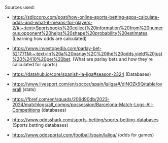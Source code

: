 

Sources used: 
* https://sdlccorp.com/post/how-online-sports-betting-apps-calculate-odds-and-what-it-means-for-players-2/#:~:text=Sportsbooks%20collect%20information%20from%20numerous,opponent%20helps%20shape%20probability%20estimates. (Learning how odds are calculated)

* https://www.investopedia.com/parlay-bet-5217711#:~:text=In%20a%20parlay%2C%20the%20odds,yield%20just%20%2410%20per%20bet. (What are parlay bets and how they're calculated for sports)

* https://datahub.io/core/spanish-la-liga#season-2324 (Databases)

* https://www.livesport.com/en/soccer/spain/laliga/#/dINOZk9Q/table/overall (stats)

* https://fbref.com/en/squads/206d90db/2023-2024/matchlogs/all_comps/possession/Barcelona-Match-Logs-All-Competitions (databases)

* https://www.oddsshark.com/sports-betting/sports-betting-databases (Sports betting databases)

* https://www.oddsportal.com/football/spain/laliga/ (odds for games)